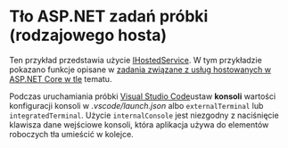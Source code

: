 # <a name="aspnet-background-tasks-sample-generic-host"></a>Tło ASP.NET zadań próbki (rodzajowego hosta)

Ten przykład przedstawia użycie [IHostedService](https://docs.microsoft.com/dotnet/api/microsoft.extensions.hosting.ihostedservice). W tym przykładzie pokazano funkcje opisane w [zadania związane z usług hostowanych w ASP.NET Core w tle](https://docs.microsoft.com/aspnet/core/fundamentals/host/hosted-services) tematu.

Podczas uruchamiania próbki [Visual Studio Code](https://code.visualstudio.com/)ustaw **konsoli** wartości konfiguracji konsoli w *.vscode/launch.json* albo `externalTerminal` lub `integratedTerminal`. Użycie `internalConsole` jest niezgodny z naciśnięcie klawisza dane wejściowe konsoli, która aplikacja używa do elementów roboczych tła umieścić w kolejce.
